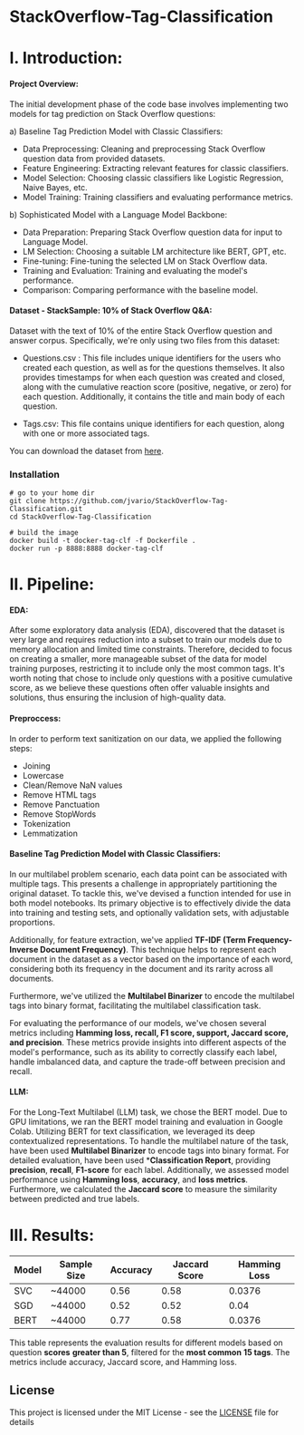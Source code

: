 # StackOverflow-Tag-Classification

# I.  Introduction:

#### Project Overview:
The initial development phase of the code base involves implementing two models for tag prediction on Stack Overflow questions:

a) Baseline Tag Prediction Model with Classic Classifiers:

  - Data Preprocessing: Cleaning and preprocessing Stack Overflow question data from provided datasets.
  - Feature Engineering: Extracting relevant features for classic classifiers.
  - Model Selection: Choosing classic classifiers like Logistic Regression, Naive Bayes, etc.
  - Model Training: Training classifiers and evaluating performance metrics.
    
b) Sophisticated Model with a Language Model Backbone:

  - Data Preparation: Preparing Stack Overflow question data for input to Language Model.
  - LM Selection: Choosing a suitable LM architecture like BERT, GPT, etc.
  - Fine-tuning: Fine-tuning the selected LM on Stack Overflow data.
  - Training and Evaluation: Training and evaluating the model's performance.
  - Comparison: Comparing performance with the baseline model.


#### Dataset - StackSample: 10% of Stack Overflow Q&A:
Dataset with the text of 10% of the entire Stack Overflow question and answer corpus. Specifically, we're only using two files from this dataset:

- Questions.csv : This file includes unique identifiers for the users who created each question, as well as for the questions themselves. It also provides timestamps for when each question was created and closed, along with the cumulative reaction score (positive, negative, or zero) for each question. Additionally, it contains the title and main body of each question.

- Tags.csv: This file contains unique identifiers for each question, along with one or more associated tags.

You can download the dataset from [here](https://www.kaggle.com/datasets/stackoverflow/stacksample/data).

### Installation


    # go to your home dir
    git clone https://github.com/jvario/StackOverflow-Tag-Classification.git
    cd StackOverflow-Tag-Classification

    # build the image
    docker build -t docker-tag-clf -f Dockerfile . 
    docker run -p 8888:8888 docker-tag-clf
    

# II.  Pipeline:

#### EDA:
After some exploratory data analysis (EDA), discovered that the dataset is very large and requires reduction into a subset to train our models due to memory allocation and limited time constraints. Therefore, decided to focus on creating a smaller, more manageable subset of the data for model training purposes, restricting it to include only the most common tags. It's worth noting that chose to include only questions with a positive cumulative score, as we believe these questions often offer valuable insights and solutions, thus ensuring the inclusion of high-quality data.

#### Preproccess:
In order to perform text sanitization on our data, we applied the following steps:

- Joining
- Lowercase
- Clean/Remove NaN values
- Remove HTML tags
- Remove Panctuation
- Remove StopWords
- Tokenization
- Lemmatization

#### Baseline Tag Prediction Model with Classic Classifiers:
In our multilabel problem scenario, each data point can be associated with multiple tags. This presents a challenge in appropriately partitioning the original dataset. To tackle this, we've devised a function intended for use in both model notebooks. Its primary objective is to effectively divide the data into training and testing sets, and optionally validation sets, with adjustable proportions.

Additionally, for feature extraction, we've applied **TF-IDF (Term Frequency-Inverse Document Frequency)**. This technique helps to represent each document in the dataset as a vector based on the importance of each word, considering both its frequency in the document and its rarity across all documents.

Furthermore, we've utilized the **Multilabel Binarizer** to encode the multilabel tags into binary format, facilitating the multilabel classification task.

For evaluating the performance of our models, we've chosen several metrics including **Hamming loss, recall, F1 score, support, Jaccard score, and precision**. These metrics provide insights into different aspects of the model's performance, such as its ability to correctly classify each label, handle imbalanced data, and capture the trade-off between precision and recall.

#### LLM:

For the Long-Text Multilabel (LLM) task, we chose the BERT model. Due to GPU limitations, we ran the BERT model training and evaluation in Google Colab. Utilizing BERT for text classification, we leveraged its deep contextualized representations. To handle the multilabel nature of the task, have been used **Multilabel Binarizer** to encode tags into binary format. For detailed evaluation, have been used ***Classification Report**, providing **precision**, **recall**, **F1-score**  for each label. Additionally, we assessed model performance using **Hamming loss**, **accuracy**, and **loss metrics**. Furthermore, we calculated the **Jaccard score** to measure the similarity between predicted and true labels.

# III.  Results:

| Model | Sample Size | Accuracy | Jaccard Score | Hamming Loss |
|-------|-------------|----------|---------------|--------------|
| SVC   | ~44000        | 0.56     | 0.58          | 0.0376       |
| SGD   | ~44000        | 0.52     | 0.52          | 0.04         |
| BERT  | ~44000        | 0.77     | 0.58          | 0.0376       |



This table represents the evaluation results for different models based on question **scores** **greater than 5**, filtered for the **most common** **15 tags**. The metrics include accuracy, Jaccard score, and Hamming loss.


## License
This project is licensed under the MIT License - see the [LICENSE](LICENSE) file for details
